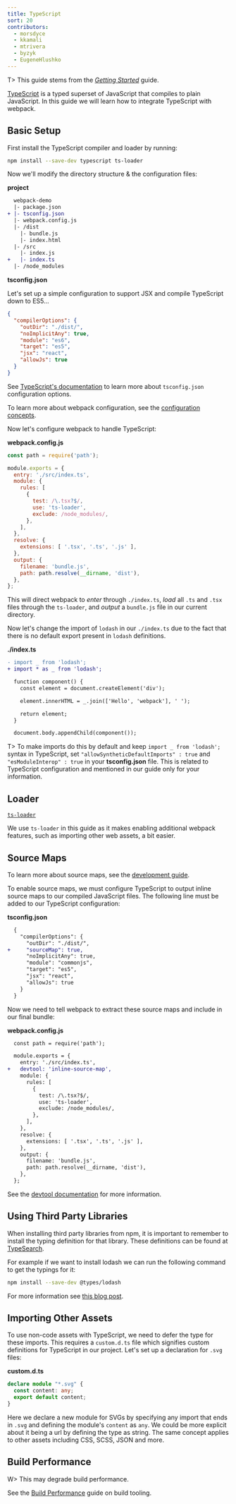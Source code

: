 ```yaml
---
title: TypeScript
sort: 20
contributors:
  - morsdyce
  - kkamali
  - mtrivera
  - byzyk
  - EugeneHlushko
---
```


T> This guide stems from the [_Getting Started_](/guides/getting-started/) guide.

[TypeScript](https://www.typescriptlang.org) is a typed superset of JavaScript that compiles to plain JavaScript. In this guide we will learn how to integrate TypeScript with webpack.


## Basic Setup

First install the TypeScript compiler and loader by running:

``` bash
npm install --save-dev typescript ts-loader
```

Now we'll modify the directory structure & the configuration files:

__project__

``` diff
  webpack-demo
  |- package.json
+ |- tsconfig.json
  |- webpack.config.js
  |- /dist
    |- bundle.js
    |- index.html
  |- /src
    |- index.js
+   |- index.ts
  |- /node_modules
```

__tsconfig.json__

Let's set up a simple configuration to support JSX and compile TypeScript down to ES5...

``` json
{
  "compilerOptions": {
    "outDir": "./dist/",
    "noImplicitAny": true,
    "module": "es6",
    "target": "es5",
    "jsx": "react",
    "allowJs": true
  }
}
```

See [TypeScript's documentation](https://www.typescriptlang.org/docs/handbook/tsconfig-json.html) to learn more about `tsconfig.json` configuration options.

To learn more about webpack configuration, see the [configuration concepts](/concepts/configuration/).

Now let's configure webpack to handle TypeScript:

__webpack.config.js__

``` js
const path = require('path');

module.exports = {
  entry: './src/index.ts',
  module: {
    rules: [
      {
        test: /\.tsx?$/,
        use: 'ts-loader',
        exclude: /node_modules/,
      },
    ],
  },
  resolve: {
    extensions: [ '.tsx', '.ts', '.js' ],
  },
  output: {
    filename: 'bundle.js',
    path: path.resolve(__dirname, 'dist'),
  },
};
```

This will direct webpack to _enter_ through `./index.ts`, _load_ all `.ts` and `.tsx` files through the `ts-loader`, and _output_ a `bundle.js` file in our current directory.

Now let's change the import of `lodash` in our `./index.ts` due to the fact that there is no default export present in `lodash` definitions.

__./index.ts__

``` diff
- import _ from 'lodash';
+ import * as _ from 'lodash';

  function component() {
    const element = document.createElement('div');

    element.innerHTML = _.join(['Hello', 'webpack'], ' ');

    return element;
  }

  document.body.appendChild(component());
```

T> To make imports do this by default and keep `import _ from 'lodash';` syntax in TypeScript, set `"allowSyntheticDefaultImports" : true` and `"esModuleInterop" : true` in your __tsconfig.json__ file. This is related to TypeScript configuration and mentioned in our guide only for your information.

## Loader

[`ts-loader`](https://github.com/TypeStrong/ts-loader)

We use `ts-loader` in this guide as it makes enabling additional webpack features, such as importing other web assets, a bit easier.


## Source Maps

To learn more about source maps, see the [development guide](/guides/development).

To enable source maps, we must configure TypeScript to output inline source maps to our compiled JavaScript files. The following line must be added to our TypeScript configuration:

__tsconfig.json__

``` diff
  {
    "compilerOptions": {
      "outDir": "./dist/",
+     "sourceMap": true,
      "noImplicitAny": true,
      "module": "commonjs",
      "target": "es5",
      "jsx": "react",
      "allowJs": true
    }
  }
```

Now we need to tell webpack to extract these source maps and include in our final bundle:

__webpack.config.js__

``` diff
  const path = require('path');

  module.exports = {
    entry: './src/index.ts',
+   devtool: 'inline-source-map',
    module: {
      rules: [
        {
          test: /\.tsx?$/,
          use: 'ts-loader',
          exclude: /node_modules/,
        },
      ],
    },
    resolve: {
      extensions: [ '.tsx', '.ts', '.js' ],
    },
    output: {
      filename: 'bundle.js',
      path: path.resolve(__dirname, 'dist'),
    },
  };
```

See the [devtool documentation](/configuration/devtool/) for more information.


## Using Third Party Libraries

When installing third party libraries from npm, it is important to remember to install the typing definition for that library. These definitions can be found at [TypeSearch](https://microsoft.github.io/TypeSearch/).

For example if we want to install lodash we can run the following command to get the typings for it:

``` bash
npm install --save-dev @types/lodash
```

For more information see [this blog post](https://blogs.msdn.microsoft.com/typescript/2016/06/15/the-future-of-declaration-files/).


## Importing Other Assets

To use non-code assets with TypeScript, we need to defer the type for these imports. This requires a `custom.d.ts` file which signifies custom definitions for TypeScript in our project. Let's set up a declaration for `.svg` files:

__custom.d.ts__

```typescript
declare module "*.svg" {
  const content: any;
  export default content;
}
```

Here we declare a new module for SVGs by specifying any import that ends in `.svg` and defining the module's `content` as `any`. We could be more explicit about it being a url by defining the type as string. The same concept applies to other assets including CSS, SCSS, JSON and more.


## Build Performance

W> This may degrade build performance.

See the [Build Performance](/guides/build-performance/) guide on build tooling.
